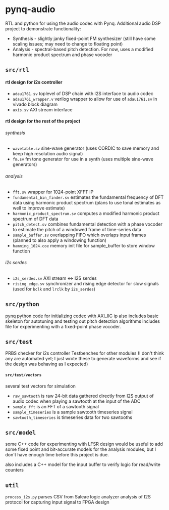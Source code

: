 # pynq-audio

RTL and python for using the audio codec with Pynq.
Additional audio DSP project to demonstrate functionality:
- Synthesis - slightly janky fixed-point FM synthesizer (still have some scaling issues; may need to change to floating point)
- Analysis - spectral-based pitch detection. For now, uses a modified harmonic product spectrum and phase vocoder

## `src/rtl`

#### rtl design for i2s controller

- `adau1761.sv` toplevel of DSP chain with I2S interface to audio codec
- `adau1761_wrapper.v` verilog wrapper to allow for use of `adau1761.sv` in vivado block diagram
- `axis.sv` AXI stream interface

#### rtl design for the rest of the project

###### synthesis
- `wavetable.sv` sine-wave generator (uses CORDIC to save memory and keep high resolution audio signal)
- `fm.sv` fm tone generator for use in a synth (uses multiple sine-wave generators)

###### analysis
- `fft.sv` wrapper for 1024-point XFFT IP
- `fundamental_bin_finder.sv` estimates the fundamental frequency of DFT data using harmonic product spectrum (plans to use tonal estimates as well to improve estimate)
- `harmonic_product_spectrum.sv` computes a modified harmonic product spectrum of DFT data
- `pitch_detect.sv` combines fundamental detection with a phase vocoder to estimate the pitch of a windowed frame of time-series data
- `sample_buffer.sv` overlapping FIFO which overlaps input frames (planned to also apply a windowing function)
- `hamming_1024.coe` memory init file for sample_buffer to store window function

###### i2s serdes
- `i2s_serdes.sv` AXI stream <-> I2S serdes
- `rising_edge.sv` synchronizer and rising edge detector for slow signals (used for `bclk` and `lrclk` by `i2s_serdes`)

## `src/python`
pynq python code for initializing codec with AXI_IIC ip
also includes basic skeleton for autotuning and testing out pitch detection algorithms
includes file for experimenting with a fixed-point phase vocoder.

## `src/test`
PRBS checker for i2s controller
Testbenches for other modules (I don't think any are automated yet; I just wrote these to generate waveforms and see if the design was behaving as I expected)

#### `src/test/vectors`
several test vectors for simulation
- `raw_sawtooth` is raw 24-bit data gathered directly from I2S output of audio codec when playing a sawtooth at the input of the ADC
- `sample_fft` is an FFT of a sawtooth signal
- `sample_timeseries` is a sample sawtooth timeseries signal
- `sawtooth_timeseries` is timeseries data for two sawtooths

## `src/model`
some C++ code for experimenting with LFSR design
would be useful to add some fixed point and bit-accurate models for the analysis modules, but I don't have enough time before this project is due.

also includes a C++ model for the input buffer to verify logic for read/write counters

## `util`
`process_i2s.py` parses CSV from Saleae logic analyzer analysis of I2S protocol for capturing input signal to FPGA design
